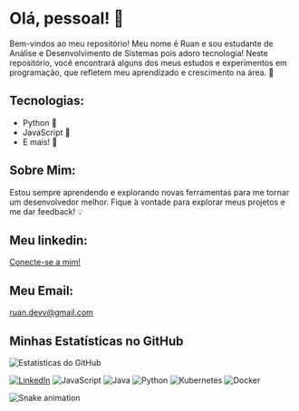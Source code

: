 # Olá, pessoal! 👋

Bem-vindos ao meu repositório! Meu nome é Ruan e sou estudante de Análise e Desenvolvimento de Sistemas pois adoro tecnologia! Neste repositório, você encontrará alguns dos meus estudos e experimentos em programação, que refletem meu aprendizado e crescimento na área. 🚀

## Tecnologias:
- Python 🐍
- JavaScript 🌟
- E mais! 🤖

## Sobre Mim:
Estou sempre aprendendo e explorando novas ferramentas para me tornar um desenvolvedor melhor. Fique à vontade para explorar meus projetos e me dar feedback! 💡

## Meu linkedin:
[Conecte-se a mim!](https://www.linkedin.com/in/ruan-augusto-ewald-b78a791b4/)

## Meu Email:
ruan.devv@gmail.com

## Minhas Estatísticas no GitHub
![Estatísticas do GitHub](https://github-readme-stats.vercel.app/api?username=ruanewald&show_icons=true&theme=dracula&hide_border=true)

[![LinkedIn](https://img.shields.io/badge/LinkedIn-0A66C2?style=for-the-badge&logo=linkedin&logoColor=white)](https://www.linkedin.com/in/ruan-augusto-ewald-b78a791b4/)
![JavaScript](https://img.shields.io/badge/JavaScript-F7DF1E?style=for-the-badge&logo=javascript&logoColor=black)
![Java](https://img.shields.io/badge/Java-007396?style=for-the-badge&logo=java&logoColor=white)
![Python](https://img.shields.io/badge/Python-3776AB?style=for-the-badge&logo=python&logoColor=white)
![Kubernetes](https://img.shields.io/badge/Kubernetes-326CE5?style=for-the-badge&logo=kubernetes&logoColor=white)
![Docker](https://img.shields.io/badge/Docker-2496ED?style=for-the-badge&logo=docker&logoColor=white)

![Snake animation](https://github.com/camilafernanda/camilafernanda/blob/output/github-contribution-grid-snake.svg)

